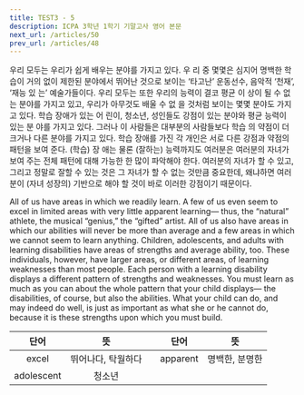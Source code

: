 ```yaml
---
title: TEST3 - 5
description: ICPA 3학년 1학기 기말고사 영어 본문
next_url: /articles/50
prev_url: /articles/48
---
```


우리 모두는 우리가 쉽게 배우는 분야를 가지고 있다. 우 리 중 몇몇은 심지어 명백한 학습이 거의 없이 제한된 분야에서 뛰어난 것으로 보이는 ‘타고난’ 운동선수, 음악적 ‘천재’, ‘재능 있 는’ 예술가들이다. 우리 모두는 또한 우리의 능력이 결코 평균 이 상이 될 수 없는 분야를 가지고 있고, 우리가 아무것도 배울 수 없 을 것처럼 보이는 몇몇 분야도 가지고 있다. 학습 장애가 있는 어 린이, 청소년, 성인들도 강점이 있는 분야와 평균 능력이 있는 분 야를 가지고 있다. 그러나 이 사람들은 대부분의 사람들보다 학습 의 약점이 더 크거나 다른 분야를 가지고 있다. 학습 장애를 가진 각 개인은 서로 다른 강점과 약점의 패턴을 보여 준다. (학습) 장 애는 물론 (잘하는) 능력까지도 여러분은 여러분의 자녀가 보여 주는 전체 패턴에 대해 가능한 한 많이 파악해야 한다. 여러분의 자녀가 할 수 있고, 그리고 정말로 잘할 수 있는 것은 그 자녀가 할 수 없는 것만큼 중요한데, 왜냐하면 여러분이 (자녀 성장의) 기반으로 해야 할 것이 바로 이러한 강점이기 때문이다.

All of us have areas in which we readily learn. A few of us even seem to excel in limited areas with very little apparent learning— thus, the “natural” athlete, the musical “genius,” the “gifted” artist. All of us also have areas in which our abilities will never be more than average and a few areas in which we cannot seem to learn anything. Children, adolescents, and adults with learning disabilities have areas of strengths and average ability, too. These individuals, however, have larger areas, or different areas, of learning weaknesses than most people. Each person with a learning disability displays a different pattern of strengths and weaknesses. You must learn as much as you can about the whole pattern that your child displays— the disabilities, of course, but also the abilities. What your child can do, and may indeed do well, is just as important as what she or he cannot do, because it is these strengths upon which you must build.

|단어|뜻| |단어|뜻|
|:--------------:|:------------------------------:|-|:--------------:|:------------------------------:|
|excel|뛰어나다, 탁월하다||apparent|명백한, 분명한|
|adolescent|청소년||||
